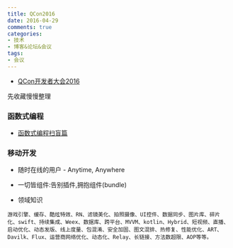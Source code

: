 ```yaml
---
title: QCon2016
date: 2016-04-29
comments: true
categories:
- 技术
- 博客&论坛&会议
tags:
- 会议
---
```


* [QCon开发者大会2016](http://2016.qconbeijing.com/)

先收藏慢慢整理

### 函数式编程

* [函数式编程扫盲篇](http://www.cnblogs.com/kym/archive/2011/03/07/1976519.html)

### 移动开发

* 随时在线的用户 - Anytime, Anywhere

* 一切皆组件:告别插件,拥抱组件(bundle)

* 领域知识

```
游戏引擎、缓存、酷炫特效、RN、滤镜美化、拍照摄像、UI控件、数据同步、图片库、碎片化、swift、持续集成、Weex、数据库、跨平台、MVVM、kotlin、Hybrid、短视频、直播、启动优化、动态发版、线上度量、包混淆、安全加固、图文混排、热修复、性能优化、ART、Davilk、Flux、运营商网络优化、动态化、Relay、长链接、方法数超限、AOP等等。
```